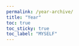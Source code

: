 ```yaml
---
permalink: /year-archive/
title: "Year"
toc: true
toc_sticky: true
toc_label: "MYSELF"
---
```


<!-- ![icon](/assets/logo.ico/apple-icon-120x120.png) -->

<!-- 원하는 자기소개 상세 내용 -->